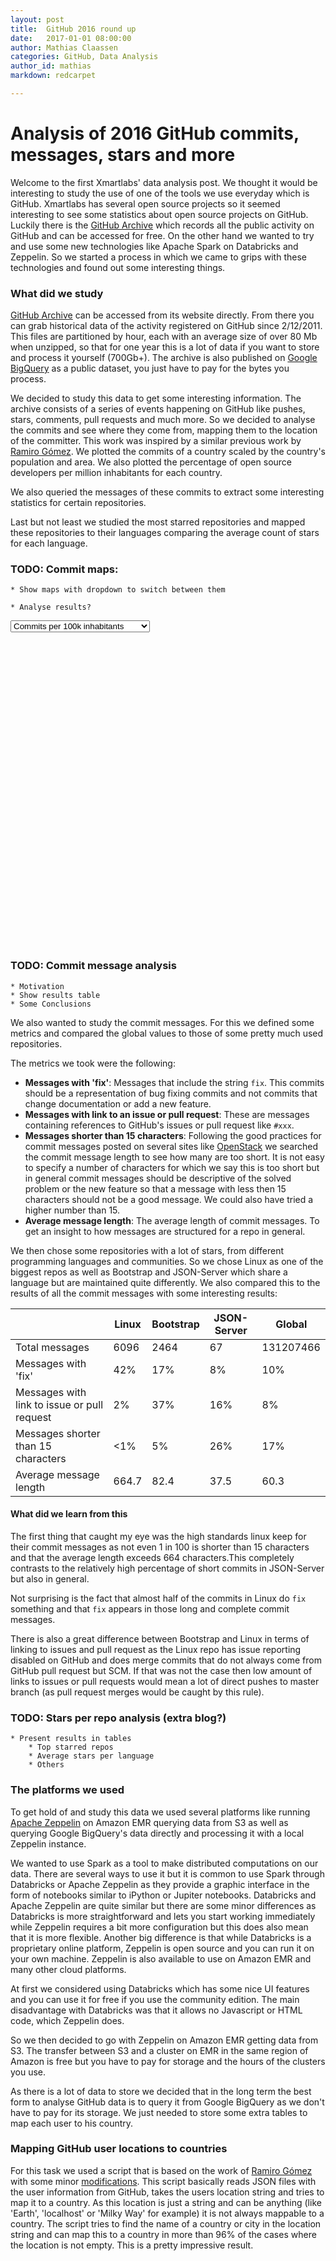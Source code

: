 ```yaml
---
layout: post
title:  GitHub 2016 round up
date:   2017-01-01 08:00:00
author: Mathias Claassen
categories: GitHub, Data Analysis
author_id: mathias
markdown: redcarpet

---
```



# Analysis of 2016 GitHub commits, messages, stars and more

Welcome to the first Xmartlabs' data analysis post. We thought it would be interesting to study the use of one of the tools we use everyday which is GitHub. Xmartlabs has several open source projects so it seemed interesting to see some statistics about open source projects on GitHub. Luckily there is the [GitHub Archive] which records all the public activity on GitHub and can be accessed for free.
On the other hand we wanted to try and use some new technologies like Apache Spark on Databricks and Zeppelin. So we started a process in which we came to grips with these technologies and found out some interesting things.


<!-- what this is about and what we used to get the results -->

### What did we study

[GitHub Archive] can be accessed from its website directly. From there you can grab historical data of the activity registered on GitHub since 2/12/2011. This files are partitioned by hour, each with an average size of over 80 Mb when unzipped, so that for one year this is a lot of data if you want to store and process it yourself (700Gb+). The archive is also published on [Google BigQuery](https://developers.google.com/bigquery/) as a public dataset, you just have to pay for the bytes you process.

We decided to study this data to get some interesting information. The archive consists of a series of events happening on GitHub like pushes, stars, comments, pull requests and much more. So we decided to analyse the commits and see where they come from, mapping them to the location of the committer. This work was inspired by a similar previous work by [Ramiro Gómez](http://geeksta.net/visualizations/GitHub-commit-map/). We plotted the commits of a country scaled by the country's population and area. We also plotted the percentage of open source developers per million inhabitants for each country.

We also queried the messages of these commits to extract some interesting statistics for certain repositories.

Last but not least we studied the most starred repositories and mapped these repositories to their languages comparing the average count of stars for each language.


### TODO: Commit maps: 
	* Show maps with dropdown to switch between them

	* Analyse results?

<select id="dropdownselect" onchange="selectedMapType();">
  <option value="commitsPop">Commits per 100k inhabitants</option>
  <option value="commitsArea">Commits per 1000 square km</option>
  <option value="devPerMil">Developers per Million inhabitants</option>
</select>

<div id="container" style="width:100%;height:500px"></div>

<script src="/datamaps/js/d3.min.js"></script>
<script src="/datamaps/js/topojson.min.js"></script>
<script src="/datamaps/js/datamaps.world.hires.min.js"></script>
<script src="/datamaps/js/main.js"></script>
<link rel="stylesheet" href="/datamaps/css/styles.css">

### TODO: Commit message analysis
	* Motivation
	* Show results table
	* Some Conclusions
	
We also wanted to study the commit messages. For this we defined some metrics and compared the global values to those of some pretty much used repositories.

The metrics we took were the following:

* **Messages with 'fix'**: Messages that include the string `fix`. This commits should be a representation of bug fixing commits and not commits that change documentation or add a new feature.
* **Messages with link to an issue or pull request**: These are messages containing references to GitHub's issues or pull request like `#xxx`. 
* **Messages shorter than 15 characters**: Following the good practices for commit messages posted on several sites like [OpenStack](https://wiki.openstack.org/wiki/GitCommitMessages#Information_in_commit_messages) we searched the commit message length to see how many are too short. It is not easy to specify a number of characters for which we say this is too short but in general commit messages should be descriptive of the solved problem or the new feature so that a message with less then 15 characters should not be a good message. We could also have tried a higher number than 15.
* **Average message length**: The average length of commit messages. To get an insight to how messages are structured for a repo in general.

We then chose some repositories with a lot of stars, from different programming languages and communities. So we chose Linux as one of the biggest repos as well as Bootstrap and JSON-Server which share a language but are maintained quite differently. We also compared this to the results of all the commit messages with some interesting results:


|   | Linux| Bootstrap | JSON-Server | Global |
|---|------|-----------|-------------|--------|
| Total messages | 6096 | 2464 | 67 | 131207466 | 
| Messages with 'fix' | 42% | 17% | 8% | 10% |
| Messages with link to issue or pull request | 2% | 37% | 16% | 8% |
| Messages shorter than 15 characters | <1% | 5% | 26% | 17% |
| Average message length | 664.7 | 82.4 | 37.5 | 60.3 |


#### What did we learn from this

The first thing that caught my eye was the high standards linux keep for their commit messages as not even 1 in 100 is shorter than 15 characters and that the average length exceeds 664 characters.This completely contrasts to the relatively high percentage of short commits in JSON-Server but also in general.

Not surprising is the fact that almost half of the commits in Linux do `fix` something and that `fix` appears in those long and complete commit messages. 

There is also a  great difference between Bootstrap and Linux in terms of linking to issues and pull request as the Linux repo has issue reporting disabled on GitHub and does merge commits that do not always come from GitHub pull request but SCM. If that was not the case then low amount of links to issues or pull requests would mean a lot of direct pushes to master branch (as pull request merges would be caught by this rule).

### TODO: Stars per repo analysis (extra blog?)
	* Present results in tables
		* Top starred repos
		* Average stars per language
		* Others
		

### The platforms we used
To get hold of and study this data we used several platforms like running [Apache Zeppelin](https://zeppelin.apache.org/) on Amazon EMR querying data from S3 as well as querying Google BigQuery's data directly and processing it with a local Zeppelin instance.

We wanted to use Spark as a tool to make distributed computations on our data. There are several ways to use it but it is common to use Spark through Databricks or Apache Zeppelin as they provide a graphic interface in the form of notebooks similar to iPython or Jupiter notebooks. 
Databricks and Apache Zeppelin are quite similar but there are some minor differences as Databricks is more straightforward and lets you start working immediately while Zeppelin requires a bit more configuration but this does also mean that it is more flexible.
Another big difference is that while Databricks is a proprietary online platform, Zeppelin is open source and you can run it on your own machine. Zeppelin is also available to use on Amazon EMR and many other cloud platforms.

At first we considered using Databricks which has some nice UI features and you can use it for free if you use the community edition. The main disadvantage with Databricks was that it allows no Javascript or HTML code, which Zeppelin does.

So we then decided to go with Zeppelin on Amazon EMR getting data from S3. The transfer between S3 and a cluster on EMR in the same region of Amazon is free but you have to pay for storage and the hours of the clusters you use.

As there is a lot of data to store we decided that in the long term the best form to analyse GitHub data is to query it from Google BigQuery as we don't have to pay for its storage. We just needed to store some extra tables to map each user to his country.

### Mapping GitHub user locations to countries

For this task we used a script that is based on the work of [Ramiro Gómez] with some minor [modifications](https://github.com/xmartlabs/gh-commit-locations). This script basically reads JSON files with the user information from GitHub, takes the users location string and tries to map it to a country. As this location is just a string and can be anything (like 'Earth', 'localhost' or 'Milky Way' for example) it is not always mappable to a country. The script tries to find the name of a country or city in the location string and can map this to a country in more than 96% of the cases where the location is not empty. This is a pretty impressive result.

[Ramiro Gómez]: (http://geeksta.net/visualizations/github-commit-map/)
[GitHub Archive]: https://www.githubarchive.org/